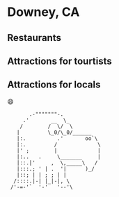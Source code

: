 # Downey, CA

## Restaurants

## Attractions for tourtists

## Attractions for locals

:smile:

           .-"""""""-.
         .'       __  \_
        /        /  \/  \
       |         \_0/\_0/______
       |:.          .'       oo`\
       |:.         /             \
       |' ;        |             |
       |:..   .     \_______     |
       |::.|'     ,  \,_____\   /
       |:::.; ' | .  '|      )_/
       |::; | | ; ; | |          
      /::::.|-| |_|-|, \          
     /'-=-'`  '-'   '--'\        

